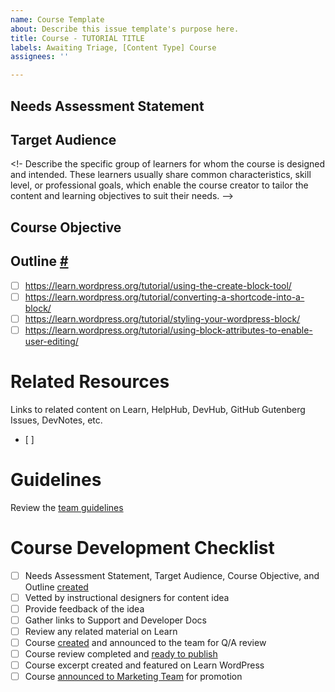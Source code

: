 ```yaml
---
name: Course Template
about: Describe this issue template's purpose here.
title: Course - TUTORIAL TITLE
labels: Awaiting Triage, [Content Type] Course
assignees: ''

---
```


## Needs Assessment Statement
<!-- A needs assessment statement is a summary of the gaps in knowledge and skills that the course will address. It helps identify the actual learning needs of the students, align course objectives with the desired outcomes, and ensure the right type of content is used to optimize learning effectiveness and engagement. -->

## Target Audience
<!- Describe the specific group of learners for whom the course is designed and intended. These learners usually share common characteristics, skill level, or professional goals, which enable the course creator to tailor the content and learning objectives to suit their needs. -->

## Course Objective
<!-- The course objective is a statement that describes the expected learning outcomes of the course. It is a concise statement that describes the knowledge and skills that the learners will acquire after completing the course. -->

## Outline <a href="#outline" id="outline">#</a>
<!-- The outline is a list of the topics that will be covered in the course. It is a high-level overview of the course content. Feel free to include links to exsiting content that will be used in the course. -->

- [ ] https://learn.wordpress.org/tutorial/using-the-create-block-tool/
- [ ] https://learn.wordpress.org/tutorial/converting-a-shortcode-into-a-block/
- [ ] https://learn.wordpress.org/tutorial/styling-your-wordpress-block/
- [ ] https://learn.wordpress.org/tutorial/using-block-attributes-to-enable-user-editing/

# Related Resources
Links to related content on Learn, HelpHub, DevHub, GitHub Gutenberg Issues, DevNotes, etc.
- [ ]

# Guidelines
Review the [team guidelines](https://make.wordpress.org/training/handbook/guidelines/)

# Course Development Checklist

- [ ] Needs Assessment Statement, Target Audience, Course Objective, and Outline [created](https://make.wordpress.org/training/handbook/courses/content-outline-and-draft/) 
- [ ] Vetted by instructional designers for content idea
- [ ] Provide feedback of the idea
- [ ] Gather links to Support and Developer Docs
- [ ] Review any related material on Learn
- [ ] Course [created](https://make.wordpress.org/training/handbook/courses/content-creation/) and announced to the team for Q/A review
- [ ] Course review completed and [ready to publish](https://make.wordpress.org/training/handbook/courses/publishing-a-course/)
- [ ] Course excerpt created and featured on Learn WordPress
- [ ] Course [announced to Marketing Team](https://docs.google.com/spreadsheets/d/1rY9gyA0KljjlinPE2B0S2qfsN8Nz24_N_KzqB5CrYZM/edit#gid=469255212) for promotion